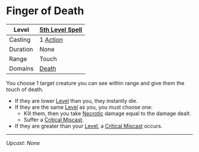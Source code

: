 # Finger of Death

| Level    | [5th Level Spell](5th%20Level%20Spells.md)          |
| -------- | --------------------------------------------------- |
| Casting  | 1 [Action](../../../../Game%20Procedures/Core%20Procedures/Action.md) |
| Duration | None                                                |
| Range    | Touch                                               |
| Domains  | [Death](../../Spell%20Domains/Death.md)          |

You choose 1 target creature you can see within range and give them the touch of death.

- If they are lower [Level](../../../../Player%20Characters/Derived%20Statistics/Level.md) than you, they instantly die.
- If they are the same [Level](../../../../Player%20Characters/Derived%20Statistics/Level.md) as you, you must choose one:
	- Kill them, then you take [Necrotic](../../../../Game%20Procedures/Combat/Damage%20Types/Necrotic.md) damage equal to the damage dealt.
	- Suffer a [Critical Miscast](../../../../Game%20Procedures/Die%20Rolling%20Mechanics/Critical%20Miscast.md).
- If they are greater than your [Level](../../../../Player%20Characters/Derived%20Statistics/Level.md), a [Critical Miscast](../../../../Game%20Procedures/Die%20Rolling%20Mechanics/Critical%20Miscast.md) occurs.

---
*Upcast: None*
